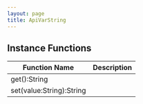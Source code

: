 ```yaml
---
layout: page
title: ApiVarString
---
```


## Instance Functions

| Function Name | Description |
| --------------- | ------------- |
| get():String |  |
| set(value:String):String |  |


